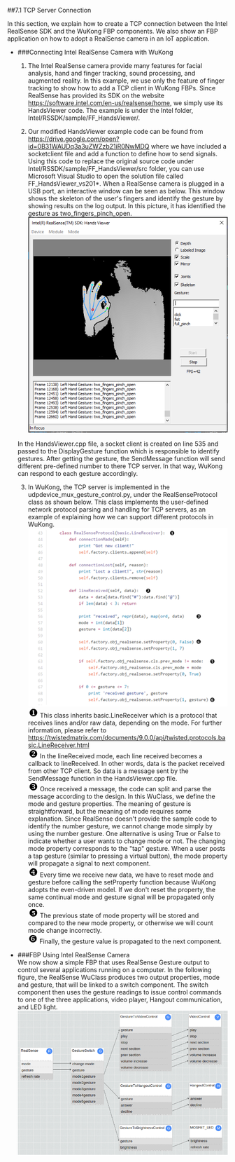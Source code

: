 ##7.1  TCP Server Connection


In this section, we explain how to create a TCP connection between the Intel RealSense SDK and the WuKong FBP components. We also show an FBP application on how to adopt a RealSense camera in an IoT application.  

* ###Connecting Intel RealSense Camera with WuKong 

  1.  The Intel RealSense camera provide many features for facial analysis, hand and finger tracking, sound processing, and augmented reality. In this example, we use only the feature of finger tracking to show how to add a TCP client in WuKong FBPs. Since RealSense has provided its SDK on the website https://software.intel.com/en-us/realsense/home, we simply use its HandsViewer code. The example is under the Intel folder, Intel/RSSDK/sample/FF_HandsViewer/. 

  2.  Our modified HandsViewer example code can be found from 
https://drive.google.com/open?id=0B31WAUDq3a3uZWZzb21iR0NwMDQ where we have included a socketclient file and add a function to define how to send signals. Using this code to replace the original source code under Intel/RSSDK/sample/FF_HandsViewer/src folder, you can use Microsoft Visual Studio to open the solution file called FF_HandsViewer_vs201*. 
When a RealSense camera is plugged in a USB port, an interactive window can be seen as below. This window shows the skeleton of the user's fingers and identify the gesture by showing results on the log output. In this picture, it has identified the gesture as two_fingers_pinch_open.       
![](https://raw.githubusercontent.com/wukong-ntu/wukong-gitbook-figures/master/figures/07-Advanced/realsense.png)

   In the HandsViewer.cpp file, a socket client is created on line 535 and passed to the DisplayGesture function which is responsible to identify gestures. After getting the gesture, the SendMessage function will send different pre-defined number to there TCP server. In that way, WuKong can respond to each gesture accordingly.  
 
  3. In WuKong, the TCP server is implemented in the udpdevice_mux_gesture_control.py, under the  RealSenseProtocol class as shown below. This class implements the user-defined network protocol parsing and handling for TCP servers, as an example of explaining how we can support different protocols in WuKong.      
![](https://raw.githubusercontent.com/wukong-ntu/wukong-gitbook-figures/master/figures/07-Advanced/realsense_protocol2.png)
 ![](https://raw.githubusercontent.com/wukong-ntu/wukong-gitbook-figures/master/figures/07-Advanced/no1.png) This class inherits basic.LineReceiver which is a protocol that receives lines and/or raw data, depending on the mode. For further information, please refer to https://twistedmatrix.com/documents/9.0.0/api/twisted.protocols.basic.LineReceiver.html   
 ![](https://raw.githubusercontent.com/wukong-ntu/wukong-gitbook-figures/master/figures/07-Advanced/no2.png) In the lineReceived mode, each line received becomes a callback to lineReceived. In other words, data is the packet received from other TCP client. So data is a message sent by the SendMessage function in the HandsViewer.cpp file.   
 ![](https://raw.githubusercontent.com/wukong-ntu/wukong-gitbook-figures/master/figures/07-Advanced/no3.png) Once received a message, the code can split and parse the message according to the design. In this WuClass, we define the mode and gesture properties. The meaning of gesture is straightforward, but the meaning of mode requires some explanation. Since RealSense doesn't provide the sample code to identify the number gesture, we cannot change mode simply by using the number gesture. One alternative is using True or False to indicate whether a user wants to change mode or not. The changing mode property corresponds to the "tap" gesture. When a user posts a tap gesture (similar to pressing a virtual button), the mode property will propagate a signal to next component.   
 ![](https://raw.githubusercontent.com/wukong-ntu/wukong-gitbook-figures/master/figures/07-Advanced/no4.png) Every time we receive new data, we have to reset mode and gesture before calling the setProperty function because WuKong adopts the even-driven model. If we don't reset the property, the same continual mode and gesture signal will be propagated only once.  
 ![](https://raw.githubusercontent.com/wukong-ntu/wukong-gitbook-figures/master/figures/07-Advanced/no5.png) The previous state of mode property will be stored and compared to the new mode property, or otherwise we will count mode change incorrectly.  
 ![](https://raw.githubusercontent.com/wukong-ntu/wukong-gitbook-figures/master/figures/07-Advanced/no6.png) Finally, the gesture value is propagated to the next component.    
 
 
* ###FBP Using Intel RealSense Camera     
We now show a simple FBP that uses RealSense Gesture output to control several applications running on a computer. In the following figure, the RealSense WuClass produces two output properties, mode and gesture, that will be linked to a switch component. The switch component then uses the gesture readings to issue control commands to one of the three applications, video player, Hangout communication, and LED light. 
![](https://raw.githubusercontent.com/wukong-ntu/wukong-gitbook-figures/master/figures/07-Advanced/FBP_RealSense.png)

